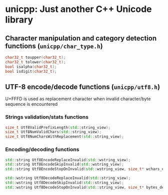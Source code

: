 # unicpp: Just another C++ Unicode library

## Character manipulation and category detection functions (`unicpp/char_type.h`)
```cpp
char32_t toupper(char32_t);
char32_t tolower(char32_t);
bool isalpha(char32_t);
bool isdigit(char32_t);
```

## UTF-8 encode/decode functions (`unicpp/utf8.h`)
U+FFFD is used as replacement character when invalid character/byte sequence is encountered

### Strings validation/stats functions
```cpp
size_t Utf8ValidPrefixLength(std::string_view);
size_t Utf8NumValidChars(std::string_view);
size_t Utf8NumCharsWithReplacement(std::string_view);
```

### Encoding/decoding functions
```cpp
std::string Utf8EncodeReplaceInvalid(std::wstring_view);
std::string Utf8EncodeSkipInvalid(std::wstring_view);
std::string Utf8EncodeStopOnInvalid(std::wstring_view, size_t* wchars_encoded);

std::wstring Utf8DecodeReplaceInvalid(std::string_view);
std::wstring Utf8DecodeSkipInvalid(std::string_view);
std::wstring Utf8DecodeStopOnInvalid(std::string_view, size_t* bytes_decoded);
```
